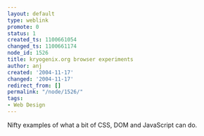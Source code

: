 ```yaml
---
layout: default
type: weblink
promote: 0
status: 1
created_ts: 1100661054
changed_ts: 1100661174
node_id: 1526
title: kryogenix.org browser experiments
author: anj
created: '2004-11-17'
changed: '2004-11-17'
redirect_from: []
permalink: "/node/1526/"
tags:
- Web Design
---
```

Nifty examples of what a bit of CSS, DOM and JavaScript can do.
